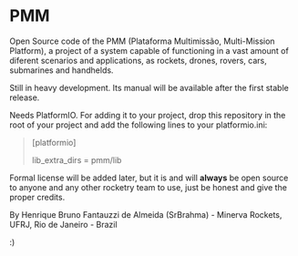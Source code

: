 # PMM

Open Source code of the PMM (Plataforma Multimissão, Multi-Mission Platform), a project of a system capable of functioning in a vast amount of diferent scenarios and applications, as rockets, drones, rovers, cars, submarines and handhelds.

Still in heavy development. Its manual will be available after the first stable release.

Needs PlatformIO. For adding it to your project, drop this repository in the root of your project and add the following lines to your platformio.ini:


>[platformio]
>
>lib_extra_dirs = pmm/lib


Formal license will be added later, but it is and will **always** be open source to anyone and any other rocketry team to use, just be honest and give the proper credits.

By Henrique Bruno Fantauzzi de Almeida (SrBrahma) - Minerva Rockets, UFRJ, Rio de Janeiro - Brazil

:)
